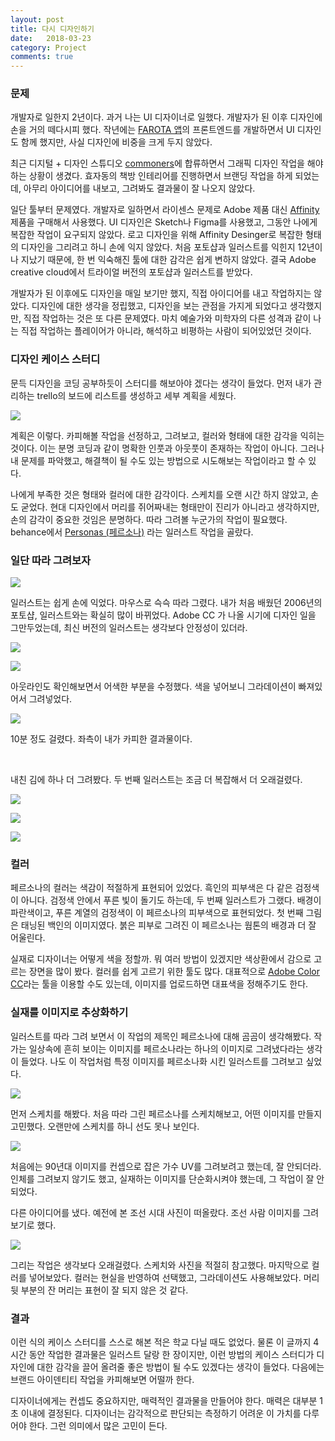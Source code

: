 ```yaml
---
layout: post
title: 다시 디자인하기
date:   2018-03-23
category: Project
comments: true
---
```



### 문제

개발자로 일한지 2년이다. 과거 나는 UI 디자이너로 일했다. 개발자가 된 이후 디자인에 손을 거의 떼다시피 했다. 작년에는 [FAROTA 앱](https://play.google.com/store/apps/details?id=com.farota.console.android)의 프론트엔드를 개발하면서 UI 디자인도 함께 했지만, 사실 디자인에 비중을 크게 두지 않았다. 

최근 디지털 + 디자인 스튜디오 [commoners](https://commoners.co.kr)에 합류하면서 그래픽 디자인 작업을 해야하는 상황이 생겼다. 효자동의 책방 인테리어를 진행하면서 브랜딩 작업을 하게 되었는데, 아무리 아이디어를 내보고, 그려봐도 결과물이 잘 나오지 않았다. 

일단 툴부터 문제였다. 개발자로 일하면서 라이센스 문제로 Adobe 제품 대신 [Affinity](https://affinity.serif.com/en-us/) 제품을 구매해서 사용했다. UI 디자인은 Sketch나 Figma를 사용했고, 그동안 나에게 복잡한 작업이 요구되지 않았다. 로고 디자인을 위해 Affinity Desinger로 복잡한 형태의 디자인을 그리려고 하니 손에 익지 않았다. 처음 포토샵과 일러스트를 익힌지 12년이나 지났기 때문에, 한 번 익숙해진 툴에 대한 감각은 쉽게 변하지 않았다. 결국 Adobe creative cloud에서 트라이얼 버전의 포토샵과 일러스트를 받았다. 

개발자가 된 이후에도 디자인을 매일 보기만 했지, 직접 아이디어를 내고 작업하지는 않았다. 디자인에 대한 생각을 정립했고, 디자인을 보는 관점을 가지게 되었다고 생각했지만, 직접 작업하는 것은 또 다른 문제였다. 마치 예술가와 미학자의 다른 성격과 같이 나는 직접 작업하는 플레이어가 아니라, 해석하고 비평하는 사람이 되어있었던 것이다.


### 디자인 케이스 스터디

문득 디자인을 코딩 공부하듯이 스터디를 해보아야 겠다는 생각이 들었다. 먼저 내가 관리하는 trello의 보드에 리스트를 생성하고 세부 계획을 세웠다. 

![](/public/img/180323_05.png)

계획은 이렇다. 카피해볼 작업을 선정하고, 그려보고, 컬러와 형태에 대한 감각을 익히는 것이다. 이는 분명 코딩과 같이 명확한 인풋과 아웃풋이 존재하는 작업이 아니다. 그러나 내 문제를 파악했고, 해결책이 될 수도 있는 방법으로 시도해보는 작업이라고 할 수 있다.

나에게 부족한 것은 형태와 컬러에 대한 감각이다. 스케치를 오랜 시간 하지 않았고, 손도 굳었다. 현대 디자인에서 머리를 쥐어짜내는 형태만이 진리가 아니라고 생각하지만, 손의 감각이 중요한 것임은 분명하다. 따라 그려볼 누군가의 작업이 필요했다. behance에서 [Personas (페르소나)](https://www.behance.net/gallery/48002377/Personas) 라는 일러스트 작업을 골랐다. 


### 일단 따라 그려보자

![](/public/img/180323_01.png)

일러스트는 쉽게 손에 익었다. 마우스로 슥슥 따라 그렸다. 내가 처음 배웠던 2006년의 포토샵, 일러스트와는 확실히 많이 바뀌었다. Adobe CC 가 나올 시기에 디자인 일을 그만두었는데, 최신 버전의 일러스트는 생각보다 안정성이 있더라.

![](/public/img/180323_02.png)

![](/public/img/180323_03.png)

아웃라인도 확인해보면서 어색한 부분을 수정했다. 색을 넣어보니 그라데이션이 빠져있어서 그려넣었다. 

![](/public/img/180323_04.png)

10분 정도 걸렸다. 좌측이 내가 카피한 결과물이다. 

<br/>

내친 김에 하나 더 그려봤다. 두 번째 일러스트는 조금 더 복잡해서 더 오래걸렸다. 

![](/public/img/180323_06.png)

![](/public/img/180323_07.png)

![](/public/img/180323_08.png)


### 컬러

페르소나의 컬러는 색감이 적절하게 표현되어 있었다. 흑인의 피부색은 다 같은 검정색이 아니다. 검정색 안에서 푸른 빛이 돌기도 하는데, 두 번째 일러스트가 그랬다. 배경이 파란색이고, 푸른 계열의 검정색이 이 페르소나의 피부색으로 표현되었다. 첫 번째 그림은 태닝된 백인의 이미지였다. 붉은 피부로 그려진 이 페르소나는 웜톤의 배경과 더 잘 어울린다.

실재로 디자이너는 어떻게 색을 정할까. 뭐 여러 방법이 있겠지만 색상환에서 감으로 고르는 장면을 많이 봤다. 컬러를 쉽게 고르기 위한 툴도 많다. 대표적으로 [Adobe Color CC](https://color.adobe.com/)라는 툴을 이용할 수도 있는데, 이미지를 업로드하면 대표색을 정해주기도 한다.


### 실재를 이미지로 추상화하기

일러스트를 따라 그려 보면서 이 작업의 제목인 페르소나에 대해 곰곰이 생각해봤다. 작가는 일상속에 흔히 보이는 이미지를 페르소나라는 하나의 이미지로 그려냈다라는 생각이 들었다. 나도 이 작업처럼 특정 이미지를 페르소나화 시킨 일러스트를 그려보고 싶었다. 


![](/public/img/180323_09.png)

먼저 스케치를 해봤다. 처음 따라 그린 페르소나를 스케치해보고, 어떤 이미지를 만들지 고민했다. 오랜만에 스케치를 하니 선도 못나 보인다. 

![](/public/img/180323_10.png)

처음에는 90년대 이미지를 컨셉으로 잡은 가수 UV를 그려보려고 했는데, 잘 안되더라. 인체를 그려보지 않기도 했고, 실재하는 이미지를 단순화시켜야 했는데, 그 작업이 잘 안되었다.

다른 아이디어를 냈다. 예전에 본 조선 시대 사진이 떠올랐다. 조선 사람 이미지를 그려보기로 했다. 

![](/public/img/180323_12.png)

그리는 작업은 생각보다 오래걸렸다. 스케치와 사진을 적절히 참고했다. 마지막으로 컬러를 넣어보았다. 컬러는 현실을 반영하여 선택했고, 그라데이션도 사용해보았다. 머리 뒷 부분의 잔 머리는 표현이 잘 되지 않은 것 같다. 

### 결과

이런 식의 케이스 스터디를 스스로 해본 적은 학교 다닐 때도 없었다. 물론 이 글까지 4시간 동안 작업한 결과물은 일러스트 달랑 한 장이지만, 이런 방법의 케이스 스터디가 디자인에 대한 감각을 끌어 올려줄 좋은 방법이 될 수도 있겠다는 생각이 들었다. 다음에는 브랜드 아이덴티티 작업을 카피해보면 어떨까 한다.

디자이너에게는 컨셉도 중요하지만, 매력적인 결과물을 만들어야 한다. 매력은 대부분 1초 이내에 결정된다. 디자이너는 감각적으로 판단되는 측정하기 어려운 이 가치를 다루어야 한다. 그런 의미에서 많은 고민이 든다. 